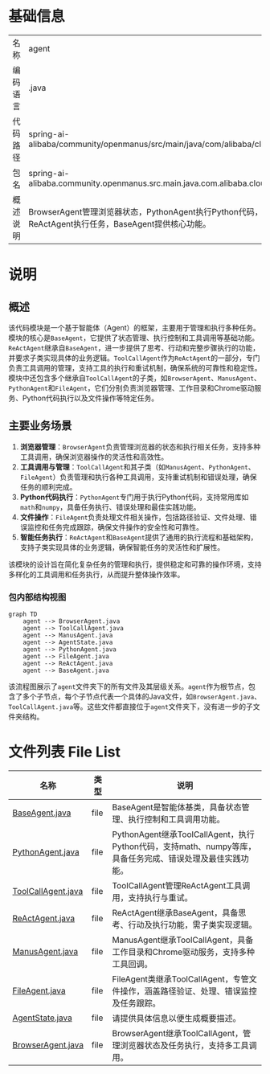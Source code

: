 # 基础信息

|      |      |
|------|------|
| 名称 | agent |
| 编码语言 | .java |
| 代码路径 | spring-ai-alibaba/community/openmanus/src/main/java/com/alibaba/cloud/ai/example/manus/agent |
| 包名 | spring-ai-alibaba.community.openmanus.src.main.java.com.alibaba.cloud.ai.example.manus.agent |
| 概述说明 | BrowserAgent管理浏览器状态，PythonAgent执行Python代码，FileAgent处理文件操作，ReActAgent执行任务，BaseAgent提供核心功能。 |

# 说明

## 概述
该代码模块是一个基于智能体（Agent）的框架，主要用于管理和执行多种任务。模块的核心是`BaseAgent`，它提供了状态管理、执行控制和工具调用等基础功能。`ReActAgent`继承自`BaseAgent`，进一步提供了思考、行动和完整步骤执行的功能，并要求子类实现具体的业务逻辑。`ToolCallAgent`作为`ReActAgent`的一部分，专门负责工具调用的管理，支持工具的执行和重试机制，确保系统的可靠性和稳定性。模块中还包含多个继承自`ToolCallAgent`的子类，如`BrowserAgent`、`ManusAgent`、`PythonAgent`和`FileAgent`，它们分别负责浏览器管理、工作目录和Chrome驱动服务、Python代码执行以及文件操作等特定任务。

## 主要业务场景
1. **浏览器管理**：`BrowserAgent`负责管理浏览器的状态和执行相关任务，支持多种工具调用，确保浏览器操作的灵活性和高效性。
2. **工具调用与管理**：`ToolCallAgent`和其子类（如`ManusAgent`、`PythonAgent`、`FileAgent`）负责管理和执行各种工具调用，支持重试机制和错误处理，确保任务的顺利完成。
3. **Python代码执行**：`PythonAgent`专门用于执行Python代码，支持常用库如`math`和`numpy`，具备任务执行、错误处理和最佳实践功能。
4. **文件操作**：`FileAgent`负责处理文件相关操作，包括路径验证、文件处理、错误监控和任务完成跟踪，确保文件操作的安全性和可靠性。
5. **智能任务执行**：`ReActAgent`和`BaseAgent`提供了通用的执行流程和基础架构，支持子类实现具体的业务逻辑，确保智能任务的灵活性和扩展性。

该模块的设计旨在简化复杂任务的管理和执行，提供稳定和可靠的操作环境，支持多样化的工具调用和任务执行，从而提升整体操作效率。


### 包内部结构视图

```mermaid
graph TD
    agent --> BrowserAgent.java
    agent --> ToolCallAgent.java
    agent --> ManusAgent.java
    agent --> AgentState.java
    agent --> PythonAgent.java
    agent --> FileAgent.java
    agent --> ReActAgent.java
    agent --> BaseAgent.java
```

该流程图展示了`agent`文件夹下的所有文件及其层级关系。`agent`作为根节点，包含了多个子节点，每个子节点代表一个具体的Java文件，如`BrowserAgent.java`、`ToolCallAgent.java`等。这些文件都直接位于`agent`文件夹下，没有进一步的子文件夹结构。

# 文件列表 File List

| 名称   | 类型  | 说明 |
|-------|------|-------------|
| [BaseAgent.java](BaseAgent.md) | file | BaseAgent是智能体基类，具备状态管理、执行控制和工具调用功能。 |
| [PythonAgent.java](PythonAgent.md) | file | PythonAgent继承ToolCallAgent，执行Python代码，支持math、numpy等库，具备任务完成、错误处理及最佳实践功能。 |
| [ToolCallAgent.java](ToolCallAgent.md) | file | ToolCallAgent管理ReActAgent工具调用，支持执行与重试。 |
| [ReActAgent.java](ReActAgent.md) | file | ReActAgent继承BaseAgent，具备思考、行动及执行功能，需子类实现逻辑。 |
| [ManusAgent.java](ManusAgent.md) | file | ManusAgent继承ToolCallAgent，具备工作目录和Chrome驱动服务，支持多种工具回调。 |
| [FileAgent.java](FileAgent.md) | file | FileAgent类继承ToolCallAgent，专管文件操作，涵盖路径验证、处理、错误监控及任务跟踪。 |
| [AgentState.java](AgentState.md) | file | 请提供具体信息以便生成概要描述。 |
| [BrowserAgent.java](BrowserAgent.md) | file | BrowserAgent继承ToolCallAgent，管理浏览器状态及任务执行，支持多工具调用。 |


